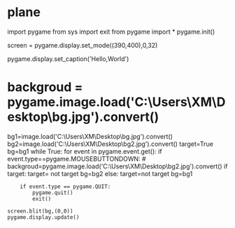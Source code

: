 # plane
import pygame
from sys import exit
from pygame import *
pygame.init()

screen = pygame.display.set_mode((390,400),0,32)

pygame.display.set_caption('Hello,World')

# backgroud = pygame.image.load('C:\Users\XM\Desktop\\bg.jpg').convert()
bg1=image.load('C:\Users\XM\Desktop\\bg.jpg').convert()
bg2=image.load('C:\Users\XM\Desktop\\bg2.jpg').convert()
target=True
bg=bg1
while True:
    for event in pygame.event.get():
        if event.type==pygame.MOUSEBUTTONDOWN:
            # backgroud=pygame.image.load('C:\Users\XM\Desktop\\bg2.jpg').convert()
            if target:
                target= not target
                bg=bg2
            else:
                target=not target
                bg=bg1

        if event.type == pygame.QUIT:
            pygame.quit()
            exit()

    screen.blit(bg,(0,0))
    pygame.display.update()
